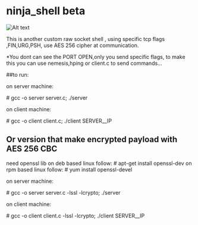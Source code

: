 ninja_shell beta
===========

![Alt text](http://media.tumblr.com/bbec54d04a3712341e49f10db5d07a83/tumblr_inline_mfmd9n78p81r7if29.gif)

This is another custom raw socket shell ,
using specific tcp flags ,FIN,URG,PSH, 
use AES 256 cipher at communication.

*You dont can see the PORT OPEN,only you send specific flags,
to make this you can use nemesis,hping or client.c to send commands...

##to run:

on server machine:

\# gcc -o server server.c; ./server

on client machine:

\# gcc -o client client.c; ./client SERVER__IP


## Or version that make encrypted payload with AES 256 CBC
need openssl lib
on deb based linux follow:
\# apt-get install openssl-dev
on rpm based linux follow:
\# yum install openssl-devel


on server machine:

\# gcc -o server server.c -lssl -lcrypto; ./server

on client machine:

\# gcc -o client client.c -lssl -lcrypto; ./client SERVER__IP






